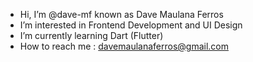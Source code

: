- Hi, I’m @dave-mf known as Dave Maulana Ferros
- I’m interested in Frontend Development and UI Design
- I’m currently learning Dart (Flutter)
- How to reach me : davemaulanaferros@gmail.com

<!---
dave-mf/dave-mf is a ✨ special ✨ repository because its `README.md` (this file) appears on your GitHub profile.
You can click the Preview link to take a look at your changes.
--->
